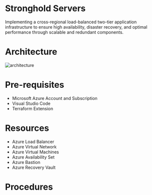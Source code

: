 # Stronghold Servers 

Implementing a cross-regional load-balanced two-tier application infrastructure to ensure high availability, disaster recovery, and optimal performance through scalable and redundant components.

# Architecture

![architecture]()

# Pre-requisites
  - Microsoft Azure Account and Subscription
  - Visual Studio Code
  - Terraform Extension

# Resources
  - Azure Load Balancer
  - Azure Virtual Network
  - Azure Virtual Machines
  - Azure Availability Set
  - Azure Bastion
  - Azure Recovery Vault 

# Procedures
